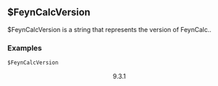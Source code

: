 ##  $FeynCalcVersion 

$FeynCalcVersion is a string that represents the version of FeynCalc..

###  Examples 

```mathematica
$FeynCalcVersion
```

$$\text{9.3.1}$$